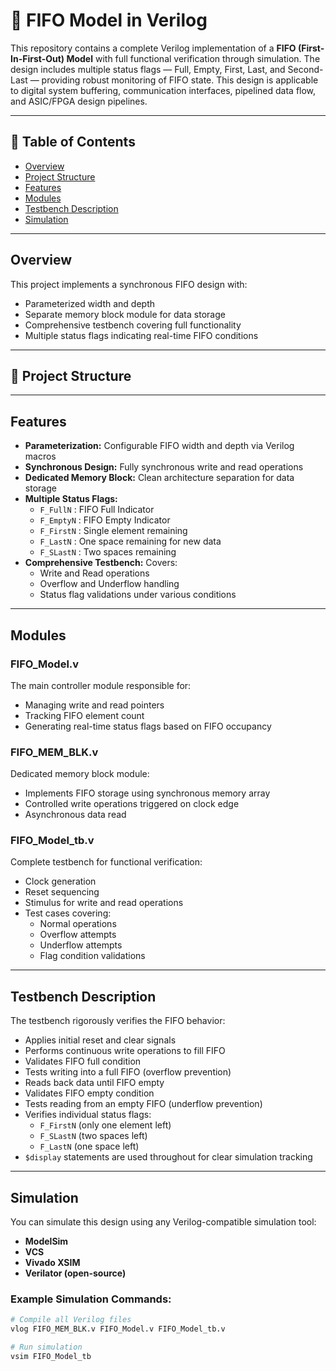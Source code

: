 # 🚀 FIFO Model in Verilog

This repository contains a complete Verilog implementation of a **FIFO (First-In-First-Out) Model** with full functional verification through simulation. The design includes multiple status flags — Full, Empty, First, Last, and Second-Last — providing robust monitoring of FIFO state. This design is applicable to digital system buffering, communication interfaces, pipelined data flow, and ASIC/FPGA design pipelines.

---

## 📑 Table of Contents

- [Overview](#overview)
- [Project Structure](#project-structure)
- [Features](#features)
- [Modules](#modules)
- [Testbench Description](#testbench-description)
- [Simulation](#simulation)

---

## Overview

This project implements a synchronous FIFO design with:

- Parameterized width and depth
- Separate memory block module for data storage
- Comprehensive testbench covering full functionality
- Multiple status flags indicating real-time FIFO conditions

---

## 📁 Project Structure


---

## Features

- **Parameterization:** Configurable FIFO width and depth via Verilog macros
- **Synchronous Design:** Fully synchronous write and read operations
- **Dedicated Memory Block:** Clean architecture separation for data storage
- **Multiple Status Flags:**
  - `F_FullN`  : FIFO Full Indicator
  - `F_EmptyN` : FIFO Empty Indicator
  - `F_FirstN` : Single element remaining
  - `F_LastN`  : One space remaining for new data
  - `F_SLastN` : Two spaces remaining
- **Comprehensive Testbench:** Covers:
  - Write and Read operations
  - Overflow and Underflow handling
  - Status flag validations under various conditions

---

## Modules

### FIFO_Model.v

The main controller module responsible for:

- Managing write and read pointers
- Tracking FIFO element count
- Generating real-time status flags based on FIFO occupancy

### FIFO_MEM_BLK.v

Dedicated memory block module:

- Implements FIFO storage using synchronous memory array
- Controlled write operations triggered on clock edge
- Asynchronous data read

### FIFO_Model_tb.v

Complete testbench for functional verification:

- Clock generation
- Reset sequencing
- Stimulus for write and read operations
- Test cases covering:
  - Normal operations
  - Overflow attempts
  - Underflow attempts
  - Flag condition validations

---

## Testbench Description

The testbench rigorously verifies the FIFO behavior:

- Applies initial reset and clear signals
- Performs continuous write operations to fill FIFO
- Validates FIFO full condition
- Tests writing into a full FIFO (overflow prevention)
- Reads back data until FIFO empty
- Validates FIFO empty condition
- Tests reading from an empty FIFO (underflow prevention)
- Verifies individual status flags:
  - `F_FirstN` (only one element left)
  - `F_SLastN` (two spaces left)
  - `F_LastN` (one space left)
- `$display` statements are used throughout for clear simulation tracking

---

## Simulation

You can simulate this design using any Verilog-compatible simulation tool:

- **ModelSim**
- **VCS**
- **Vivado XSIM**
- **Verilator (open-source)**

### Example Simulation Commands:

```bash
# Compile all Verilog files
vlog FIFO_MEM_BLK.v FIFO_Model.v FIFO_Model_tb.v

# Run simulation
vsim FIFO_Model_tb
